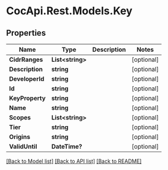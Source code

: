 # CocApi.Rest.Models.Key

## Properties

Name | Type | Description | Notes
------------ | ------------- | ------------- | -------------
**CidrRanges** | **List&lt;string&gt;** |  | [optional] 
**Description** | **string** |  | [optional] 
**DeveloperId** | **string** |  | [optional] 
**Id** | **string** |  | [optional] 
**KeyProperty** | **string** |  | [optional] 
**Name** | **string** |  | [optional] 
**Scopes** | **List&lt;string&gt;** |  | [optional] 
**Tier** | **string** |  | [optional] 
**Origins** | **string** |  | [optional] 
**ValidUntil** | **DateTime?** |  | [optional] 

[[Back to Model list]](../../README.md#documentation-for-models) [[Back to API list]](../../README.md#documentation-for-api-endpoints) [[Back to README]](../../README.md)

